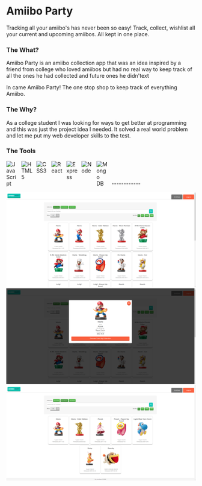 # Amiibo Party

Tracking all your amiibo's has never been so easy! Track, collect, wishlist all your current and upcoming amiibos. All kept in one place.

### The What?

Amiibo Party is an amiibo collection app that was an idea inspired by a friend from college who loved amiibos but had no real way to keep track of all the ones he had collected and future ones he didn'text

In came Amiibo Party! The one stop shop to keep track of everything Amiibo.

### The Why?

As a college student I was looking for ways to get better at programming and this was just the project idea I needed. It solved a real world problem and let me put my web developer skills to the test.

### The Tools

<p align="left" style="display: block">
<img align="left" alt="JavaScript" width="30px" style="padding-right:10px" src="https://cdn.jsdelivr.net/gh/devicons/devicon/icons/javascript/javascript-original.svg" />
<img align="left" alt="HTML5" width="30px" style="padding-right:10px" src="https://cdn.jsdelivr.net/gh/devicons/devicon/icons/html5/html5-original.svg" />
<img align="left" alt="CSS3" width="30px" style="padding-right:10px" src="https://cdn.jsdelivr.net/gh/devicons/devicon/icons/css3/css3-original.svg" />
<img align="left" alt="React" width="30px" style="padding-right:10px" src="https://cdn.jsdelivr.net/gh/devicons/devicon/icons/react/react-original.svg" />
<img align="left" alt="Express" width="30px" style="padding-right:10px" src="https://cdn.jsdelivr.net/gh/devicons/devicon/icons/express/express-original.svg" />
<img align="left" alt="Node" width="30px" style="padding-right:10px" src="https://cdn.jsdelivr.net/gh/devicons/devicon/icons/nodejs/nodejs-original.svg" />
<img align="left" alt="Mongo DB" width="30px" style="padding-right:10px" src="https://cdn.jsdelivr.net/gh/devicons/devicon/icons/mongodb/mongodb-original.svg" />
</p>
<br>
<br>
<br>
------------

<p align="left" style="display: block">
<img width="650" src="./src/assets/images/amiibo-list.png" alt="amiibo dashbaord">
<img width="650" src="./src/assets/images/amiibo-view.png" alt="amiibo view">
<img width="650" src="./src/assets/images/collection-list.png" alt="collection dashboard">
</p>
